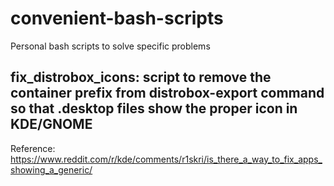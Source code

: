 # convenient-bash-scripts
Personal bash scripts to solve specific problems

## fix_distrobox_icons: script to remove the container prefix from distrobox-export command so that .desktop files show the proper icon in KDE/GNOME

Reference:
https://www.reddit.com/r/kde/comments/r1skri/is_there_a_way_to_fix_apps_showing_a_generic/

